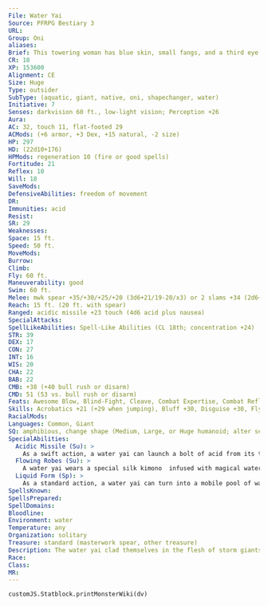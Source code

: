 ```yaml
---
File: Water Yai
Source: PFRPG Bestiary 3
URL: 
Group: Oni
aliases: 
Brief: This towering woman has blue skin, small fangs, and a third eye glaring from her forehead. Her robes are soaking wet.
CR: 18
XP: 153600
Alignment: CE
Size: Huge
Type: outsider
SubType: (aquatic, giant, native, oni, shapechanger, water)
Initiative: 7
Senses: darkvision 60 ft., low-light vision; Perception +26
Aura: 
AC: 32, touch 11, flat-footed 29
ACMods: (+6 armor, +3 Dex, +15 natural, -2 size)
HP: 297
HD: (22d10+176)
HPMods: regeneration 10 (fire or good spells)
Fortitude: 21
Reflex: 10
Will: 18
SaveMods: 
DefensiveAbilities: freedom of movement
DR: 
Immunities: acid
Resist: 
SR: 29
Weaknesses: 
Space: 15 ft.
Speed: 50 ft.
MoveMods: 
Burrow: 
Climb: 
Fly: 60 ft.
Maneuverability: good
Swim: 60 ft.
Melee: mwk spear +35/+30/+25/+20 (3d6+21/19-20/x3) or 2 slams +34 (2d6+14)
Reach: 15 ft. (20 ft. with spear)
Ranged: acidic missile +23 touch (4d6 acid plus nausea)
SpecialAttacks: 
SpellLikeAbilities: Spell-Like Abilities (CL 18th; concentration +24)  Constant-fly, freedom of movement, water walk   At Will-invisibility (self only), liquid form, water breathing   3/day-charm monster (DC 20), cone of cold (DC 21), control water, polar ray
STR: 39
DEX: 17
CON: 27
INT: 16
WIS: 20
CHA: 22
BAB: 22
CMB: +38 (+40 bull rush or disarm)
CMD: 51 (53 vs. bull rush or disarm)
Feats: Awesome Blow, Blind-Fight, Cleave, Combat Expertise, Combat Reflexes, Critical Focus, Improved Bull Rush, Improved Critical (spear), Improved Disarm, Improved Initiative, Power Attack
Skills: Acrobatics +21 (+29 when jumping), Bluff +30, Disguise +30, Fly +24, Intimidate +30, Knowledge (arcana) +24, Perception +26, Perform (sing) +24, Sense Motive +26, Spellcraft +21, Swim +43
RacialMods: 
Languages: Common, Giant
SQ: amphibious, change shape (Medium, Large, or Huge humanoid; alter self or giant form II)
SpecialAbilities:
  Acidic Missile (Su): >
    As a swift action, a water yai can launch a bolt of acid from its third eye. Any creature struck by this bolt must also succeed at a DC 29 Fortitude save or be nauseated for 1 round by the overwhelming stench of the acid. This attack has a range of 180 feet with no range increment. The save DC is Constitution-based.
  Flowing Robes (Su): >
    A water yai wears a special silk kimono  infused with magical water. This kimono grants a +6 armor bonus. These robes function as armor only for water yai.
  Liquid Form (Sp): >
    As a standard action, a water yai can turn into a mobile pool of water. This functions like gaseous form, except that the yai cannot fly in this form. It retains its own base speed, and its swim speed doubles to 120 feet. The water yai can end this ability as a standard action.
SpellsKnown: 
SpellsPrepared: 
SpellDomains: 
Bloodline: 
Environment: water
Temperature: any
Organization: solitary
Treasure: standard (masterwork spear, other treasure)
Description: The water yai clad themselves in the flesh of storm giants, yet these yai are more at home dwelling beneath the waves than they are above them. Unlike most oni, water yai have no real longing to rule or infiltrate societies- yet they still enjoy posing as humanoids. They often assume the forms of enormous merfolk in the water, but prefer to adopt the shapes of storm giants when on land. The water yai then pursues its favorite decadence-the acclimation of material wealth and luxuries. Water yai tend to be easily distracted by beautiful treasures, and despite their evil natures are prone to acts of unexpected frivolity.
Race: 
Class: 
MR: 
---
```

```dataviewjs
customJS.Statblock.printMonsterWiki(dv)
```
